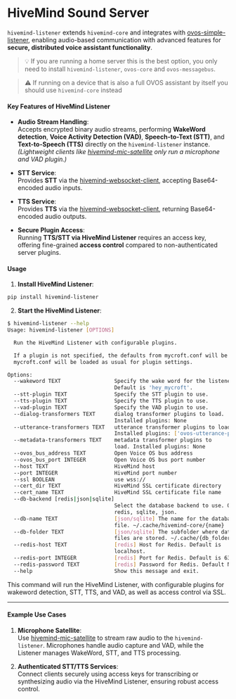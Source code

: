 # HiveMind Sound Server

`hivemind-listener` extends `hivemind-core` and integrates with [ovos-simple-listener](https://github.com/TigreGotico/ovos-simple-listener), enabling audio-based communication with advanced features for **secure, distributed voice assistant functionality**.

> 💡 If you are running a home server this is the best option, you only need to install `hivemind-listener`, `ovos-core` and `ovos-messagebus`.

> ⚠️ If running on a device that is also a full OVOS assistant by itself you should use `hivemind-core` instead

#### Key Features of HiveMind Listener

- **Audio Stream Handling**:  
  Accepts encrypted binary audio streams, performing **WakeWord detection**, **Voice Activity Detection (VAD)**, **Speech-to-Text (STT)**, and **Text-to-Speech (TTS)** directly on the `hivemind-listener` instance.  
  *(Lightweight clients like [hivemind-mic-satellite](https://github.com/JarbasHiveMind/hivemind-mic-satellite) only run a microphone and VAD plugin.)*

- **STT Service**:  
  Provides **STT** via the [hivemind-websocket-client](https://github.com/JarbasHiveMind/hivemind-websocket-client), accepting Base64-encoded audio inputs.

- **TTS Service**:  
  Provides **TTS** via the [hivemind-websocket-client](https://github.com/JarbasHiveMind/hivemind-websocket-client), returning Base64-encoded audio outputs.

- **Secure Plugin Access**:  
  Running **TTS/STT via HiveMind Listener** requires an access key, offering fine-grained **access control** compared to non-authenticated server plugins.

#### Usage

1. **Install HiveMind Listener**:

```bash
pip install hivemind-listener
```

2. **Start the HiveMind Listener**:

```bash
$ hivemind-listener --help
Usage: hivemind-listener [OPTIONS]

  Run the HiveMind Listener with configurable plugins.

  If a plugin is not specified, the defaults from mycroft.conf will be used.
  mycroft.conf will be loaded as usual for plugin settings.

Options:
  --wakeword TEXT                 Specify the wake word for the listener.
                                  Default is 'hey_mycroft'.
  --stt-plugin TEXT               Specify the STT plugin to use.
  --tts-plugin TEXT               Specify the TTS plugin to use.
  --vad-plugin TEXT               Specify the VAD plugin to use.
  --dialog-transformers TEXT      dialog transformer plugins to load.
                                  Installed plugins: None
  --utterance-transformers TEXT   utterance transformer plugins to load. 
                                  Installed plugins: ['ovos-utterance-plugin-cancel']
  --metadata-transformers TEXT    metadata transformer plugins to
                                  load. Installed plugins: None
  --ovos_bus_address TEXT         Open Voice OS bus address
  --ovos_bus_port INTEGER         Open Voice OS bus port number
  --host TEXT                     HiveMind host
  --port INTEGER                  HiveMind port number
  --ssl BOOLEAN                   use wss://
  --cert_dir TEXT                 HiveMind SSL certificate directory
  --cert_name TEXT                HiveMind SSL certificate file name
  --db-backend [redis|json|sqlite]
                                  Select the database backend to use. Options:
                                  redis, sqlite, json.
  --db-name TEXT                  [json/sqlite] The name for the database
                                  file. ~/.cache/hivemind-core/{name}
  --db-folder TEXT                [json/sqlite] The subfolder where database
                                  files are stored. ~/.cache/{db_folder}}
  --redis-host TEXT               [redis] Host for Redis. Default is
                                  localhost.
  --redis-port INTEGER            [redis] Port for Redis. Default is 6379.
  --redis-password TEXT           [redis] Password for Redis. Default None
  --help                          Show this message and exit.
```

This command will run the HiveMind Listener, with configurable plugins for wakeword detection, STT, TTS, and VAD, as well as access control via SSL.

---

#### Example Use Cases

1. **Microphone Satellite**:  
   Use [hivemind-mic-satellite](https://github.com/JarbasHiveMind/hivemind-mic-satellite) to stream raw audio to the `hivemind-listener`. Microphones handle audio capture and VAD, while the Listener manages WakeWord, STT, and TTS processing.

2. **Authenticated STT/TTS Services**:  
   Connect clients securely using access keys for transcribing or synthesizing audio via the HiveMind Listener, ensuring robust access control.
